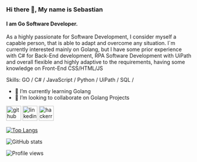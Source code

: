 ### Hi there 👋, My name is Sebastian
#### I am Go Software Developer.
As a highly passionate for Software Development, I consider myself a capable person, that is able to adapt and overcome any situation. 
I`m currently interested  mainly on Golang, but I have some prior experience with C# for Back-End development, RPA Software Development with UiPath and overall flexible and highly adaptive to the requirements, having some knowledge on Front-End CSS/HTML/JS 

Skills: GO / C# / JavaScript / Python / UiPath / SQL / 

- 🌱 I’m currently learning Golang 
- 👯 I’m looking to collaborate on Golang Projects  


[<img src='https://cdn.jsdelivr.net/npm/simple-icons@3.0.1/icons/github.svg' alt='github' height='40'>](https://github.com/Sebastian-B-16)  [<img src='https://cdn.jsdelivr.net/npm/simple-icons@3.0.1/icons/linkedin.svg' alt='linkedin' height='40'>](https://www.linkedin.com/in/seb16/)  [<img src='https://cdn.jsdelivr.net/npm/simple-icons@3.0.1/icons/hackerrank.svg' alt='hackerrank' height='40'>](https://www.hackerrank.com/sebi_bibart98)  

[![Top Langs](https://github-readme-stats.vercel.app/api/top-langs/?username=Sebastian-B-16)](https://github.com/anuraghazra/github-readme-stats)

![GitHub stats](https://github-readme-stats.vercel.app/api?username=Sebastian-B-16&show_icons=true)  

![Profile views](https://gpvc.arturio.dev/Sebastian-B-16)  








<!---
Sebastian-B-16/Sebastian-B-16 is a ✨ special ✨ repository because its `README.md` (this file) appears on your GitHub profile.
You can click the Preview link to take a look at your changes.
--->
